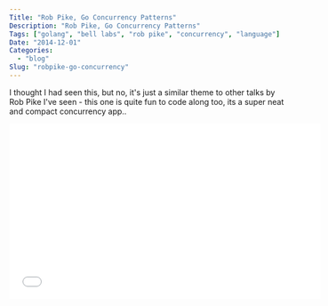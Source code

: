 ```yaml
---
Title: "Rob Pike, Go Concurrency Patterns"
Description: "Rob Pike, Go Concurrency Patterns"
Tags: ["golang", "bell labs", "rob pike", "concurrency", "language"]
Date: "2014-12-01"
Categories:
  - "blog"
Slug: "robpike-go-concurrency"
---
```


I thought I had seen this, but no, it's just a similar theme to other talks by Rob Pike I've seen - this one is quite fun to code along too, its a super neat and compact concurrency app..

<div class="video-container">
<iframe width="560" height="315" src="//www.youtube.com/embed/f6kdp27TYZs" frameborder="0" allowfullscreen></iframe>
</div>
